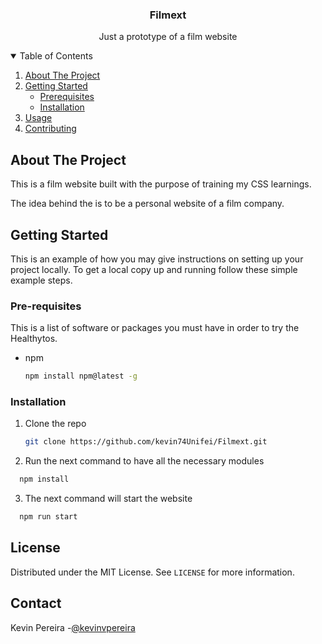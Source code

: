 <p align="center">
  <h3 align="center">Filmext</h3>
   <p align="center">
    Just a prototype of a film website
  </p>
</p>



<!-- TABLE OF CONTENTS -->
<details open="open">
  <summary>Table of Contents</summary>
  <ol>
    <li>
      <a href="#about-the-project">About The Project</a>
    </li>
    <li>
      <a href="#getting-started">Getting Started</a>
      <ul>
        <li><a href="#prerequisites">Prerequisites</a></li>
        <li><a href="#installation">Installation</a></li>
      </ul>
    </li>
    <li><a href="#usage">Usage</a></li>
    <li><a href="#contributing">Contributing</a></li>
  </ol>
</details>



<!-- ABOUT THE PROJECT -->
## About The Project
This is a film website built with the purpose of training my CSS learnings. 

The idea behind the is to be a personal website of a film company. 


<!-- GETTING STARTED -->
## Getting Started

This is an example of how you may give instructions on setting up your project locally.
To get a local copy up and running follow these simple example steps.

### Pre-requisites

This is a list of software or packages you must have in order to try the Healthytos.
* npm
  ```sh
  npm install npm@latest -g


### Installation

1. Clone the repo
   ```sh
   git clone https://github.com/kevin74Unifei/Filmext.git
   ```

2. Run the next command to have all the necessary modules
```sh
  npm install
```
3. The next command will start the website 
```sh
  npm run start
```


<!-- LICENSE -->
## License

Distributed under the MIT License. See `LICENSE` for more information.



<!-- CONTACT -->
## Contact

Kevin Pereira -[@kevinvpereira](https://www.linkedin.com/in/kevinvpereira/)

